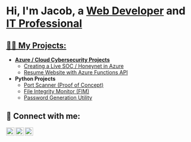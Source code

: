 <h1>Hi, I'm Jacob, a <a href="https://www.flairdevelopergroup.com">Web Developer</a> and<a href="https://www.linkedin.com/in/jacobdornbusch/"> IT Professional</h1>

<h2>👨‍💻 My Projects:</h2>

- <b>Azure / Cloud Cybersecurity Projects</b>
  - [Creating a Live SOC / Honeynet in Azure](https://github.com/jacobdornbusch/azure-honey-net)
  - [Resume Website with Azure Functions API](https://github.com/jacobdornbusch/azure-resume)
- <b>Python Projects</b>
  - [Port Scanner (Proof of Concept)](https://github.com/jacobdornbusch/python-port-scanner-proof-of-concept) 
  - [File Integrity Monitor (FIM)](https://github.com/jacobdornbusch/python-file-integrity-monitor)
  - [Password Generation Utility](https://github.com/jacobdornbusch/python-password-generator)

<h2> 🤳 Connect with me:</h2>

[<img align="left" alt="JacobDornbusch | Twitter" width="22px" src="https://cdn.jsdelivr.net/npm/simple-icons@v3/icons/twitter.svg" />][twitter]
[<img align="left" alt="JacobDornbusch | LinkedIn" width="22px" src="https://cdn.jsdelivr.net/npm/simple-icons@v3/icons/linkedin.svg" />][linkedin]
[<img align="left" alt="JacobDornbusch | Instagram" width="22px" src="https://cdn.jsdelivr.net/npm/simple-icons@v3/icons/instagram.svg" />][instagram]

[twitter]: https://twitter.com/jacobdornbusch/
[instagram]: https://www.instagram.com/jacobdornbusch/
[linkedin]: https://linkedin.com/in/jacobdornbusch/

